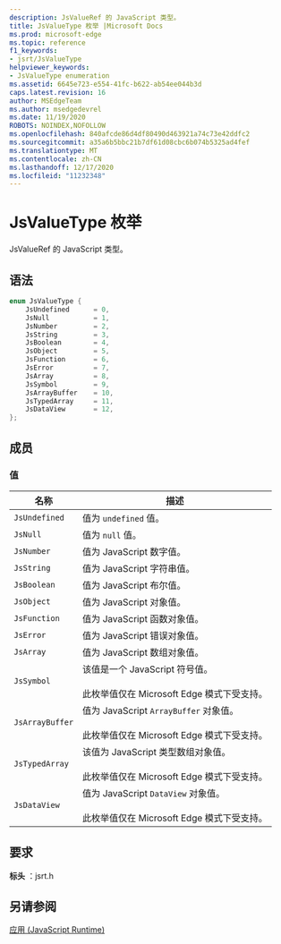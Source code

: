 ```yaml
---
description: JsValueRef 的 JavaScript 类型。
title: JsValueType 枚举 |Microsoft Docs
ms.prod: microsoft-edge
ms.topic: reference
f1_keywords:
- jsrt/JsValueType
helpviewer_keywords:
- JsValueType enumeration
ms.assetid: 6645e723-e554-41fc-b622-ab54ee044b3d
caps.latest.revision: 16
author: MSEdgeTeam
ms.author: msedgedevrel
ms.date: 11/19/2020
ROBOTS: NOINDEX,NOFOLLOW
ms.openlocfilehash: 840afcde86d4df80490d463921a74c73e42ddfc2
ms.sourcegitcommit: a35a6b5bbc21b7df61d08cbc6b074b5325ad4fef
ms.translationtype: MT
ms.contentlocale: zh-CN
ms.lasthandoff: 12/17/2020
ms.locfileid: "11232348"
---
```

# JsValueType 枚举

JsValueRef 的 JavaScript 类型。  
  
## 语法  
  
```cpp  
enum JsValueType {  
    JsUndefined      = 0,  
    JsNull           = 1,  
    JsNumber         = 2,  
    JsString         = 3,  
    JsBoolean        = 4,  
    JsObject         = 5,  
    JsFunction       = 6,  
    JsError          = 7,  
    JsArray          = 8,  
    JsSymbol         = 9,  
    JsArrayBuffer    = 10,  
    JsTypedArray     = 11,  
    JsDataView       = 12,  
};  
```  
  
## 成员  
  
### 值  
  
|名称|描述|  
|----------|-----------------|  
|`JsUndefined`|值为 `undefined` 值。|  
|`JsNull`|值为 `null` 值。|  
|`JsNumber`|值为 JavaScript 数字值。|  
|`JsString`|值为 JavaScript 字符串值。|  
|`JsBoolean`|值为 JavaScript 布尔值。|  
|`JsObject`|值为 JavaScript 对象值。|  
|`JsFunction`|值为 JavaScript 函数对象值。|  
|`JsError`|值为 JavaScript 错误对象值。|  
|`JsArray`|值为 JavaScript 数组对象值。|  
|`JsSymbol`|该值是一个 JavaScript 符号值。<br /><br /> 此枚举值仅在 Microsoft Edge 模式下受支持。|  
|`JsArrayBuffer`|值为 JavaScript `ArrayBuffer` 对象值。<br /><br /> 此枚举值仅在 Microsoft Edge 模式下受支持。|  
|`JsTypedArray`|该值为 JavaScript 类型数组对象值。<br /><br /> 此枚举值仅在 Microsoft Edge 模式下受支持。|  
|`JsDataView`|值为 JavaScript `DataView` 对象值。<br /><br /> 此枚举值仅在 Microsoft Edge 模式下受支持。|  
  
## 要求  
 **标头** ：jsrt.h  
  
## 另请参阅  
 [应用 (JavaScript Runtime)](../chakra-hosting/reference-javascript-runtime.md)
